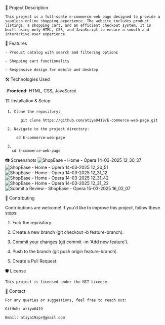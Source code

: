 📌 Project Description
    
    This project is a full-scale e-commerce web page designed to provide a seamless online shopping experience. The website includes product listings, a shopping cart, and an efficient checkout system. It is 
    built using only HTML, CSS, and JavaScript to ensure a smooth and interactive user experience.

🚀 Features

    - Product catalog with search and filtering options

    - Shopping cart functionality

    - Responsive design for mobile and desktop

🛠️ Technologies Used

-**Frontend:** HTML, CSS, JavaScript

🏗️ Installation & Setup

     1. Clone the repository: 
    
           git clone https://github.com/atiya0419/E-commerce-web-page.git
     
     2. Navigate to the project directory:
    
         cd E-commerce-web-page
  
     3.
       cd E-commerce-web-page
   
📷 Screenshots
![ShopEase - Home - Opera 14-03-2025 12_30_37](https://github.com/user-attachments/assets/4418f602-9cc7-4b95-8803-f6966b561a16)
![ShopEase - Home - Opera 14-03-2025 12_30_51](https://github.com/user-attachments/assets/ae53d150-0bc3-46ec-bfe3-2dd55c954ca5)
![ShopEase - Home - Opera 14-03-2025 12_31_12](https://github.com/user-attachments/assets/ca1b0675-1428-4244-8d4f-7cb81cd2ac9e)
![ShopEase - Home - Opera 14-03-2025 12_31_42](https://github.com/user-attachments/assets/052b017d-deac-41d0-8153-0a9cc80fb558)
![ShopEase - Home - Opera 14-03-2025 12_31_22](https://github.com/user-attachments/assets/1d4ec78f-83f8-48f1-ac41-ca562f82e0e5)
![Submit a Review - ShopEase - Opera 15-03-2025 16_02_07](https://github.com/user-attachments/assets/8d62555b-7409-4235-b912-c8fe3460a5ba)

🤝 Contributing

   Contributions are welcome! If you'd like to improve this project, follow these steps:

   1. Fork the repository.

   2. Create a new branch (git checkout -b feature-branch).

   3. Commit your changes (git commit -m 'Add new feature').

   4. Push to the branch (git push origin feature-branch).

   5. Create a Pull Request.

🛡️ License

    This project is licensed under the MIT License.

📩 Contact

    For any queries or suggestions, feel free to reach out:

    GitHub: atiya0419

    Email: atiya19apr@gmail.com



